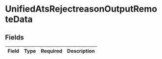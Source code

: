 # UnifiedAtsRejectreasonOutputRemoteData


## Fields

| Field       | Type        | Required    | Description |
| ----------- | ----------- | ----------- | ----------- |